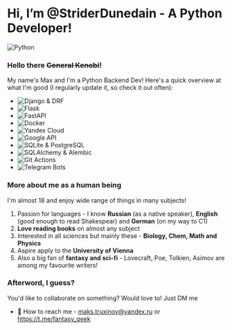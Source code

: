# Hi, I’m @StriderDunedain - A Python Developer!
![Python](https://img.shields.io/badge/Python-Go%20Python!-3776AB?style=for-the-badge&logo=Python)

### Hello there ~~General Kenobi~~!

My name's Max and I'm a Python Backend Dev! Here's a quick overview at what I'm good (I regularly update it, so check it out often):
 - ![Django & DRF](https://img.shields.io/badge/Django-Django%20&%20DRF-092E20?style=for-the-badge&logo=Django)
 - ![Flask](https://img.shields.io/badge/Flask-Where%20would%20you%20go%20without%20it-000000?style=for-the-badge&logo=Flask)
 - ![FastAPI](https://img.shields.io/badge/FastAPI-I%20am%20Lightning-009688?style=for-the-badge&logo=FastAPI)
 - ![Docker](https://img.shields.io/badge/Docker-Containerize%20'em%20all!-2496ED?style=for-the-badge&logo=Docker)
 - ![Yandex Cloud](https://img.shields.io/badge/Yandex%20Cloud-For%20the%20clouds-5282FF?style=for-the-badge&logo=Yandex%20Cloud)
 - ![Google API](https://img.shields.io/badge/Google%20API-Drive%20&%20Sheets-34A853?style=for-the-badge)
 - ![SQLite & PostgreSQL](https://img.shields.io/badge/PostgreSQL-PostgreSQL%20and%20SQLite,%20naturally-4169E1?style=for-the-badge&logo=PostgreSQL)
 - ![SQLAlchemy & Alembic](https://img.shields.io/badge/SQlAlchemy%20&%20Alembic-Database%20Magic-D71F00?style=for-the-badge&logo=SQLAlchemy)
 - ![Git Actions](https://img.shields.io/badge/GitHub%20Actions-CI/CD-2088FF?style=for-the-badge&logo=GitHub%20Actions)
 - ![Telegram Bots](https://img.shields.io/badge/Telegram-Telegram%20bots%20experience-26A5E4?style=for-the-badge&logo=Telegram)

### More about me as a human being
I'm almost 18 and enjoy wide range of things in many subjects!
 1. Passion for languages - I know **Russian** (as a native speaker), **English** (good enough to read Shakespear) and **German** (on my way to C1)
 2. **Love reading books** on almost any subject
 3. Interested in all sciences but mainly these - **Biology, Chem, Math and Physics**
 4. Aspire apply to the **University of Vienna**
 5. Also a big fan of **fantasy and sci-fi** - Lovecraft, Poe, Tolkien, Asimov are among my favourite writers!

### Afterword, I guess?
You'd like to collaborate on something? Would love to! Just DM me
 - 📨 How to reach me - maks.truxinov@yandex.ru or https://t.me/fantasy_geek
